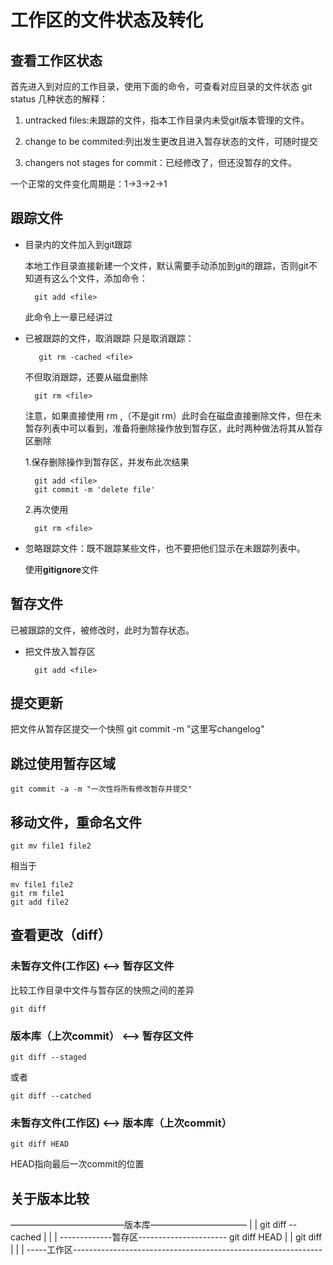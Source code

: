 # 工作区的文件状态及转化

## 查看工作区状态

首先进入到对应的工作目录，使用下面的命令，可查看对应目录的文件状态
    git status
几种状态的解释：

1. untracked files:未跟踪的文件，指本工作目录内未受git版本管理的文件。

2. change to be commited:列出发生更改且进入暂存状态的文件，可随时提交

3. changers not stages for commit：已经修改了，但还没暂存的文件。

一个正常的文件变化周期是：1->3->2->1

## 跟踪文件

- 目录内的文件加入到git跟踪

    本地工作目录直接新建一个文件，默认需要手动添加到git的跟踪，否则git不知道有这么个文件，添加命令：

        git add <file>
    此命令上一章已经讲过

- 已被跟踪的文件，取消跟踪
    只是取消跟踪：

         git rm -cached <file>
    不但取消跟踪，还要从磁盘删除

        git rm <file>

    注意，如果直接使用 rm ,（不是git rm）此时会在磁盘直接删除文件，但在未暂存列表中可以看到，准备将删除操作放到暂存区，此时两种做法将其从暂存区删除

    1.保存删除操作到暂存区，并发布此次结果

        git add <file>
        git commit -m 'delete file'

    2.再次使用

        git rm <file>

- 忽略跟踪文件：既不跟踪某些文件，也不要把他们显示在未跟踪列表中。

    使用**gitignore**文件

## 暂存文件

已被跟踪的文件，被修改时，此时为暂存状态。

- 把文件放入暂存区
  
        git add <file>

## 提交更新

把文件从暂存区提交一个快照
    git commit -m "这里写changelog"

## 跳过使用暂存区域

    git commit -a -m "一次性将所有修改暂存并提交"

## 移动文件，重命名文件

    git mv file1 file2
相当于

    mv file1 file2
    git rm file1
    git add file2

## 查看更改（diff）

### 未暂存文件(工作区) <——> 暂存区文件

比较工作目录中文件与暂存区的快照之间的差异

    git diff

### 版本库（上次commit） <——> 暂存区文件

    git diff --staged
或者

    git diff --catched

### 未暂存文件(工作区) <——> 版本库（上次commit）

    git diff HEAD

HEAD指向最后一次commit的位置

## 关于版本比较

—————————————版本库———————————
                                         |                          |
                 git diff --cached           |
                                         |                           |
-------------暂存区----------------------       git diff HEAD
                 |                                            |
                     git diff                                      |
                        |                                            |
-----工作区--------------------------------------------------------------


